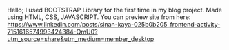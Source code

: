 
Hello;
I used BOOTSTRAP Library for the first time in my blog project. Made using HTML, CSS, JAVASCRIPT.
You can preview site from here: https://www.linkedin.com/posts/sinan-kaya-025b0b205_frontend-activity-7151616574993424384-QmU0?utm_source=share&utm_medium=member_desktop

